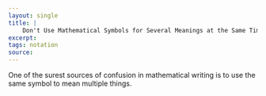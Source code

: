 ```yaml
---
layout: single
title: |
    Don't Use Mathematical Symbols for Several Meanings at the Same Time
excerpt: 
tags: notation
source: 
---
```


One of the surest sources of confusion in mathematical writing is to use the same symbol to mean multiple things. 
